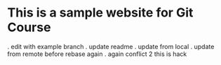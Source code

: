 # This is a sample website for Git Course

. edit with example branch
. update readme
. update from local
. update from remote before rebase again
. again
conflict 2
this is hack
